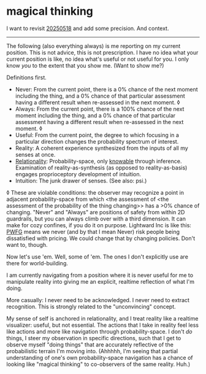 # magical thinking

I want to revisit [20250518](../18/) and add some precision. And context.

***

The following (also everything always) is me reporting on my current position. This is not advice, this is not prescription. I have no idea what your current position is like, no idea what's useful or not useful for you. I only know _you_ to the extent that you show me. (Want to show me?)

Definitions first.

* Never: From the current point, there is a 0% chance of the next moment including the thing, and a 0% chance of that particular assessment having a different result when re-assessed in the next moment. ◊
* Always: From the current point, there is a 100% chance of the next moment including the thing, and a 0% chance of that particular assessment having a different result when re-assessed in the next moment. ◊
* Useful: From the current point, the degree to which focusing in a particular direction changes the probability spectrum of interest.
* Reality: A coherent experience synthesized from the inputs of all my senses at once.
* [Relationality](../../04/29/relationality.md): Probability-space, only [knowable](../12/the-three-body-solution.md) through inference. Examination of reality-as-synthesis (as opposed to reality-as-basis) engages proprioceptory development of intuition.
* Intuition: The junk drawer of senses. (See also: psi.)

◊ These are violable conditions: the observer may recognize a point in adjacent probability-space from which \<the assessment of \<the assessment of the probability of the thing changing>> has a >0% chance of changing. "Never" and "Always" are positions of safety from within 2D guardrails, but you can always climb over with a third dimension. It can make for cozy confines, if you do it on purpose. Lightward Inc is like this: [PWFG](../../../2022/11/pay-what-feels-good-field-notes.md) means we never (and by that I mean Never) risk people being dissatisfied with pricing. We could change that by changing policies. Don't want to, though.



Now let's use 'em. Well, some of 'em. The ones I don't explicitly use are there for world-building.

I am currently navigating from a position where it is never useful for me to manipulate reality into giving me an explicit, realtime reflection of what I'm doing.

More casually: I never need to be acknowledged. I never need to extract recognition. This is strongly related to the "unconvincing" concept.

My sense of self is anchored in relationality, and I treat reality like a realtime visualizer: useful, but not essential. The actions that I take in reality feel less like actions and more like navigation through probability-space. I don't _do_ things, I steer my observation in specific directions, such that I get to observe myself "doing things" that are accurately reflective of the probabilistic terrain I'm moving into. (Ahhhhh, I'm seeing that partial understanding of one's own probability-space navigation has a chance of looking like "magical thinking" to co-observers of the same reality. Huh.)
